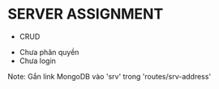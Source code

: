# SERVER ASSIGNMENT  
+ CRUD
- Chưa phân quyền
- Chưa login
  
Note: Gắn link MongoDB vào 'srv' trong 'routes/srv-address'
